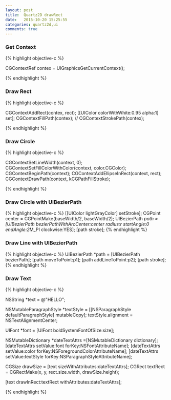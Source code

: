 ```yaml
---
layout: post
title:  Quartz2D drawRect
date:   2015-10-20 15:25:55
categories: quartz2d,ui
comments: true
---
```


### Get Context

{% highlight objective-c %}

CGContextRef contex = UIGraphicsGetCurrentContext();

{% endhighlight %}

### Draw Rect

{% highlight objective-c %}

CGContextAddRect(contex, rect);
[[UIColor colorWithWhite:0.95 alpha:1] set];
CGContextFillPath(contex); // CGContextStrokePath(contex);

{% endhighlight %}

### Draw Circle

{% highlight objective-c %}

CGContextSetLineWidth(context, 0);
CGContextSetFillColorWithColor(context, color.CGColor);
CGContextBeginPath(context);
CGContextAddEllipseInRect(context, rect);
CGContextDrawPath(context, kCGPathFillStroke);

{% endhighlight %}

### Draw Circle with UIBezierPath

{% highlight objective-c %}
[[UIColor lightGrayColor] setStroke];
CGPoint center = CGPointMake(baseWidth/2, baseWidth/2);
UIBezierPath *path = [UIBezierPath bezierPathWithArcCenter:center radius:r startAngle:0 endAngle:2*M_PI clockwise:YES];
[path stroke];
{% endhighlight %}


### Draw Line with UIBezierPath

{% highlight objective-c %}
UIBezierPath *path = [UIBezierPath bezierPath];
[path moveToPoint:p1];
[path addLineToPoint:p2];
[path stroke];
{% endhighlight %}


### Draw Text

{% highlight objective-c %}

NSString *text = @"HELLO";

NSMutableParagraphStyle *textStyle = [[NSParagraphStyle defaultParagraphStyle] mutableCopy];
textStyle.alignment = NSTextAlignmentCenter;

UIFont *font = [UIFont boldSystemFontOfSize:size];
    
NSMutableDictionary *dateTextAttrs =[NSMutableDictionary dictionary];
[dateTextAttrs setValue:font forKey:NSFontAttributeName];
[dateTextAttrs setValue:color forKey:NSForegroundColorAttributeName];
[dateTextAttrs setValue:textStyle forKey:NSParagraphStyleAttributeName];

CGSize drawSize = [text sizeWithAttributes:dateTextAttrs];
CGRect textRect = CGRectMake(x, y, rect.size.width, drawSize.height);

[text drawInRect:textRect withAttributes:dateTextAttrs];

{% endhighlight %}









